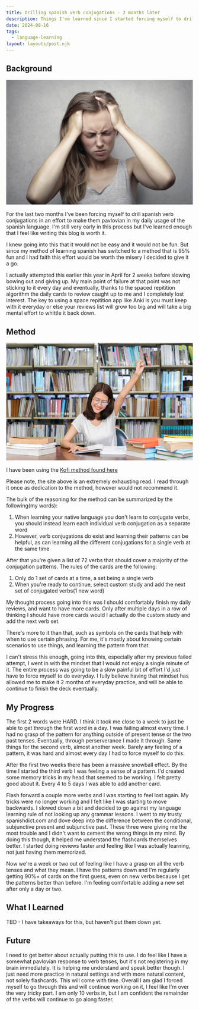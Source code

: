 ```yaml
---
title: Drilling spanish verb conjugations - 2 months later
description: Things I've learned since I started forcing myself to drill spanish verb conjugations
date: 2024-08-16
tags:
  - language-learning
layout: layouts/post.njk
---
```


## Background

![Regular Image Caption](/img/spanish-verb-conjugations.png)

For the last two months I've been forcing myself to drill spanish verb conjugations in an effort to make them pavlovian in my daily usage of the spanish language. I'm still very early in this process but I've learned enough that I feel like writing this blog is worth it.

I knew going into this that it would not be easy and it would not be fun. But since my method of learning spanish has switched to a method that is 95% fun and I had faith this effort would be worth the misery I decided to give it a go.

I actually attempted this earlier this year in April for 2 weeks before slowing bowing out and giving up. My main point of failure at that point was not sticking to it every day and eventually, thanks to the spaced repitition algorithm the daily cards to review caught up to me and I completely lost interest. The key to using a space repitition app like Anki is you must keep with it everyday or else your reviews list will grow too big and will take a big mental effort to whittle it back down.

## Method

![Regular Image Caption 2](/img/spanish-verb-conjugations2.png)

I have been using the [Kofi method found here](https://www.asiteaboutnothing.net/w_ultimate_spanish_conjugation.php)

Please note, the site above is an extremely exhausting read. I read through it once as dedication to the method, however would not recommend it.

The bulk of the reasoning for the method can be summarized by the following(my words):
1. When learning your native language you don't learn to conjugate verbs, you should instead learn each individual verb conjugation as a separate word
2. However, verb conjugations do exist and learning their patterns can be helpful, as can learning all the different conjugations for a single verb at the same time

After that you're given a list of 72 verbs that should cover a majority of the conjugation patterns. The rules of the cards are the following:
1. Only do 1 set of cards at a time, a set being a single verb
2. When you're ready to continue, select custom study and add the next set of conjugated verbs(1 new word)

My thought process going into this was I should comfortably finish my daily reviews, and want to have more cards. Only after multiple days in a row of thinking I should have more cards would I actually do the custom study and add the next verb set.

There's more to it than that, such as symbols on the cards that help with when to use certain phrasing. For me, it's mostly about knowing certain scenarios to use things, and learning the pattern from that.

I can't stress this enough, going into this, especially after my previous failed attempt, I went in with the mindset that I would not enjoy a single minute of it. The entire process was going to be a slow painful bit of effort I'd just have to force myself to do everyday. I fully believe having that mindset has allowed me to make it 2 months of everyday practice, and will be able to continue to finish the deck eventually.

## My Progress 

The first 2 words were HARD. I think it took me close to a week to just be able to get through the first word in a day. I was failing almost every time. I had no grasp of the pattern for anything outside of present tense or the two past tenses. Eventually, through perserverance I made it through. Same things for the second verb, almost another week. Barely any feeling of a pattern, it was hard and almost every day I had to force myself to do this. 

After the first two weeks there has been a massive snowball effect. By the time I started the third verb I was feeling a sense of a pattern. I'd created some memory tricks in my head that seemed to be working. I felt pretty good about it. Every 4 to 5 days I was able to add another card.

Flash forward a couple more verbs and I was starting to feel lost again. My tricks were no longer working and I felt like I was starting to move backwards. I slowed down a bit and decided to go against my language learning rule of not looking up any grammar lessons. I went to my trusty spanishdict.com and dove deep into the difference between the conditional, subjunctive present and subjunctive past. These three were giving me the most trouble and I didn't want to cement the wrong things in my mind. By doing this though, it helped me understand the flashcards themselves better. I started doing reviews faster and feeling like I was actually learning, not just having them memorized.

Now we're a week or two out of feeling like I have a grasp on all the verb tenses and what they mean. I have the patterns down and I'm regularly getting 90%+ of cards on the first guess, even on new verbs because I get the patterns better than before. I'm feeling comfortable adding a new set after only a day or two.

## What I Learned

TBD - I have takeaways for this, but haven't put them down yet. 

## Future

I need to get better about actually putting this to use. I do feel like I have a somewhat pavlovian response to verb tenses, but it's not registering in my brain immediately. It is helping me understand and speak better though. I just need more practice in natural settings and with more natural content, not solely flashcards. This will come with time. Overall I am glad I forced myself to go through this and will continue working on it, I feel like I'm over the very tricky part. I am only 10 verbs in, but I am confident the remainder of the verbs will continue to go along faster.
